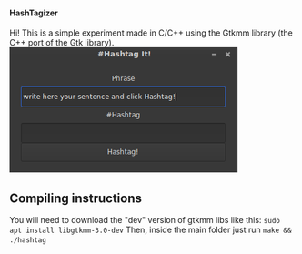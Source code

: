 #### HashTagizer
Hi! This is a simple experiment made in C/C++ using the Gtkmm library (the C++ port of the Gtk library).
![Alt text](img/screenshot.png?raw=true "Screenshot")

## Compiling instructions
You will need to download the "dev" version of gtkmm libs like this:
``
sudo apt install libgtkmm-3.0-dev
``
Then, inside the main folder just run
``
make && ./hashtag
``


